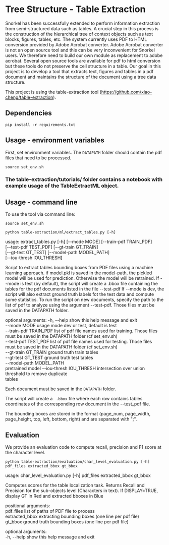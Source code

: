 # Tree Structure - Table Extraction

Snorkel has been successfully extended to perform information extraction from semi-structured data such as tables. A crucial step in this process is the construction of the hierarchical tree of context objects such as text blocks, figures, tables, etc. The system currently uses PDF to HTML conversion provided by Adobe Acrobat converter. Adobe Acrobat converter is not an open source tool and this can be very inconvenient for Snorkel users. We therefore need to build our own module as replacement to adobe acrobat. Several open source tools are available for pdf to html conversion but these tools do not preserve the cell structure in a table. Our goal in this project is to develop a tool that extracts text, figures and tables in a pdf document and maintains the structure of the document using a tree data structure. 

This project is using the table-extraction tool (https://github.com/xiao-cheng/table-extraction). 

## Dependencies 

```pip install -r requirements.txt```

## Usage - environment variables 

First, set environment variables. The ```DATAPATH``` folder should contain the pdf files that need to be processed. 

```source set_env.sh```

### The table-extraction/tutorials/ folder contains a notebook with example usage of the TableExtractML object. 

## Usage - command line 

To use the tool via command line:

```source set_env.sh```

```python table-extraction/ml/extract_tables.py [-h]```

usage: extract_tables.py [-h] [--mode MODE] [--train-pdf TRAIN_PDF]<br />
                         [--test-pdf TEST_PDF] [--gt-train GT_TRAIN]<br />
                         [--gt-test GT_TEST] [--model-path MODEL_PATH]<br />
                         [--iou-thresh IOU_THRESH]<br />

Script to extract tables bounding boxes from PDF files using a machine
learning approach. if model.pkl is saved in the model-path, the pickled model
will be used for prediction. Otherwise the model will be retrained. If --mode
is test (by default), the script will create a .bbox file containing the
tables for the pdf documents listed in the file --test-pdf If --mode is dev,
the script will also extract ground truth labels fot the test data and compute
some statistics. To run the script on new documents, specify the path to the
list of pdf to analyze using the argument --test-pdf. Those files must be
saved in the DATAPATH folder.

optional arguments:
  -h, --help            show this help message and exit<br />
  --mode MODE           usage mode dev or test, default is test<br />
  --train-pdf TRAIN_PDF
                        list of pdf file names used for training. Those files<br />
                        must be saved in the DATAPATH folder (cf set_env.sh)<br />
  --test-pdf TEST_PDF   list of pdf file names used for testing. Those files<br />
                        must be saved in the DATAPATH folder (cf set_env.sh)<br />
  --gt-train GT_TRAIN   ground truth train tables<br />
  --gt-test GT_TEST     ground truth test tables<br />
  --model-path MODEL_PATH<br />
                        pretrained model
  --iou-thresh IOU_THRESH
                        intersection over union threshold to remove duplicate<br />
                        tables
                        
                        
Each document must be saved in the ```DATAPATH``` folder. 

The script will create a ``` .bbox``` file where each row contains tables coordinates of the corresponding row document in the --test_pdf file.

The bounding boxes are stored in the format (page_num, page_width, page_height, top, left, bottom, right) and are separated with ";". 

## Evaluation

We provide an evaluation code to compute recall, precision and F1 score at the character level. 

```python table-extraction/evaluation/char_level_evaluation.py [-h] pdf_files extracted_bbox gt_bbox```

usage: char_level_evaluation.py [-h] pdf_files extracted_bbox gt_bbox

Computes scores for the table localization task. Returns Recall and Precision
for the sub-objects level (Characters in text). If DISPLAY=TRUE, display GT in
Red and extracted bboxes in Blue

positional arguments:<br />
  pdf_files       list of paths of PDF file to process<br />
  extracted_bbox  extracting bounding boxes (one line per pdf file)<br />
  gt_bbox         ground truth bounding boxes (one line per pdf file)<br />

optional arguments:<br />
  -h, --help      show this help message and exit